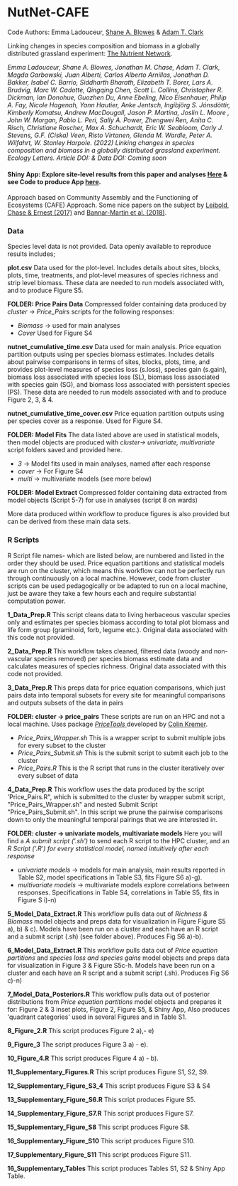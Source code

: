 # NutNet-CAFE

Code Authors: Emma Ladouceur, [Shane A. Blowes](https://github.com/sablowes) & [Adam T. Clark](https://github.com/adamtclark)
 
Linking changes in species composition and biomass in a globally distributed grassland experiment: [The Nutrient Network](https://nutnet.org/home).

*Emma Ladouceur, Shane A. Blowes, Jonathan M. Chase, Adam T. Clark, Magda Garbowski, Juan Alberti, Carlos Alberto Arnillas, Jonathan D. Bakker, Isabel C. Barrio, Siddharth Bharath, Elizabeth T. Borer, Lars A. Brudvig, Marc W. Cadotte, Qingqing Chen, Scott L. Collins, Christopher R. Dickman, Ian Donohue, Guozhen Du, Anne Ebeling, Nico Eisenhauer, Philip A. Fay, Nicole Hagenah, Yann Hautier, Anke Jentsch, Ingibjörg S. Jónsdóttir, Kimberly Komatsu, Andrew MacDougall, Jason P. Martina, Joslin L. Moore , John W. Morgan, Pablo L. Peri, Sally A. Power, Zhengwei Ren, Anita C. Risch, Christiane Roscher, Max A. Schuchardt, Eric W. Seabloom, Carly J. Stevens, G.F. (Ciska) Veen, Risto Virtanen, Glenda M. Wardle, Peter A. Wilfahrt, W. Stanley Harpole. (2022) Linking changes in species composition and biomass in a globally distributed grassland experiment. Ecology Letters. Article DOI: & Data DOI: Coming soon*

#### **Shiny App**: Explore site-level results from this paper and analyses [Here](https://emma-ladouceur.shinyapps.io/nn-cafe-app/) & see Code to produce App [here](https://github.com/emma-ladouceur/NN-CAFE-App).

Approach based on Community Assembly and the Functioning of Ecosystems (CAFE) Approach. Some nice papers on the subject by  [Leibold, Chase & Ernest (2017)](https://doi.org/10.1002/ecy.1697) and [Bannar-Martin et al. (2018)](https://doi.org/10.1111/ele.12895).

### Data
Species level data is not provided. Data openly available to reproduce results includes;

**plot.csv** Data used for the plot-level. Includes details about sites, blocks, plots, time, treatments, and plot-level measures of species richness and strip level biomass. These data are needed to run models associated with, and to produce Figure S5.

**FOLDER: Price Pairs Data** Compressed folder containing data produced by *cluster -> Price_Pairs* scripts for the following responses:
- *Biomass* -> used for main analyses
- *Cover* Used for Figure S4

**nutnet_cumulative_time.csv** Data used for main analysis. Price equation partition outputs using per species biomass estimates.  Includes details about pairwise comparisons in terms of sites, blocks, plots, time, and provides plot-level measures of species loss (s.loss), species gain (s.gain), biomass loss associated with species loss (SL), biomass loss associated with  species gain (SG), and biomass loss associated with persistent species (PS). These data are needed to run models associated with and to produce Figure 2, 3, & 4.

**nutnet_cumulative_time_cover.csv** Price equation partition outputs using per species cover as a response. Used for Figure S4.

**FOLDER: Model Fits** The data listed above are used in statistical models, then model objects are produced with *cluster-> univariate, multivariate* script folders saved and provided here. 
- *3* -> Model fits used in main analyses, named after each response
- *cover* -> For Figure S4
- *multi* -> multivariate models (see more below)

**FOLDER: Model Extract** Compressed folder containing data extracted from model objects (Script 5-7) for use in analyses (script 8 on wards)

More data produced within workflow to produce figures is also provided but can be derived from these main data sets.

### **R Scripts** 
R Script file names- which are listed below, are numbered and listed in the order they should be used. Price equation partitions and statistical models are run on the cluster, which means this workflow can not be perfectly run through continuously on a local machine. However, code from cluster scripts can be used pedagogically or be adapted to run on a local machine, just be aware they take a few hours each and require substantial computation power.

**1_Data_Prep.R** This script cleans data to living herbaceous vascular species only and estimates per species biomass according to total plot biomass and life form group (graminoid, forb, legume etc.). Original data associated with this code not provided.

**2_Data_Prep.R** This workflow takes cleaned, filtered data (woody and non-vascular species removed) per species biomass estimate data and calculates measures of species richness. Original data associated with this code not provided.

**3_Data_Prep.R** This preps data for price equation comparisons, which just pairs data into temporal subsets for every site for meaningful comparisons and outputs subsets of the data in pairs

**FOLDER: cluster -> price_pairs**
These scripts are run on an HPC and not a local machine. Uses package [*PriceTools* ](https://github.com/ctkremer/priceTools/) developed by [Colin Kremer](https://scholar.google.com/citations?user=BRbxQwwAAAAJ&hl=en).
- *Price_Pairs_Wrapper.sh* This is a wrapper script to submit multiple jobs for every subset to the cluster
- *Price_Pairs_Submit.sh* This is the submit script to submit each job to the cluster
- *Price_Pairs.R* This is the R script that runs in the cluster iteratively over every subset of data

**4_Data_Prep.R** This workflow uses the data produced by the script 'Price_Pairs.R", which is submitted to the cluster by wrapper submit script, "Price_Pairs_Wrapper.sh" and nested Submit Script "Price_Pairs_Submit.sh". In this script we prune the pairwise comparisons down to only the meaningful temporal pairings that we are interested in.

**FOLDER: cluster -> univariate models, multivariate models**
Here you will find a *A submit script ('.sh')* to send each R script to the HPC cluster, and an *R Script ('.R')* *for every statistical model, named intuitively after each response*
- *univariate models* -> models for main analysis, main results reported in Table S2, model specifications in Table S3, fits Figure S6 a)-g).
- *multivariate models* -> multivariate models explore correlations between responses. Specifications in Table S4, correlations in Table S5, fits in Figure S i)-n)

**5_Model_Data_Extract.R** This workflow pulls data out of *Richness & Biomass* model objects and preps data for visualization in Figure Figure S5 a), b) & c). Models have been run on a cluster and each have an R script and a submit script (.sh) (see folder above). Produces Fig S6 a)-b).

**6_Model_Data_Extract.R** This workflow pulls data out of *Price equation partitions* and *species loss and species gains* model objects and preps data for visualization in Figure 3 & Figure S5c-h. Models have been run on a cluster and each have an R script and a submit script (.sh). Produces Fig S6 c)-n)

**7_Model_Data_Posteriors.R** This workflow pulls data out of posterior distributions from *Price equation partitions* model objects and prepares it for: Figure 2 & 3 inset plots, Figure 2, Figure S5, & Shiny App, Also produces 'quadrant categories' used in several Figures and in Table S1.

**8_Figure_2.R** This script produces Figure 2 a),- e)

**9_Figure_3**  The script produces Figure 3 a) - e).

**10_Figure_4.R** This script produces Figure 4 a) - b).

**11_Supplementary_Figures.R** This script produces Figure S1, S2, S9.

**12_Supplementary_Figure_S3_4** This script produces Figure S3 & S4

**13_Supplementary_Figure_S6.R** This script produces Figure S5.

**14_Supplementary_Figure_S7.R** This script produces Figure S7.

**15_Supplementary_Figure_S8** This script produces Figure S8.

**16_Supplementary_Figure_S10** This script produces Figure S10.

**17_Supplementary_Figure_S11** This script produces Figure S11.

**16_Supplementary_Tables** This script produces Tables S1, S2 & Shiny App Table.

